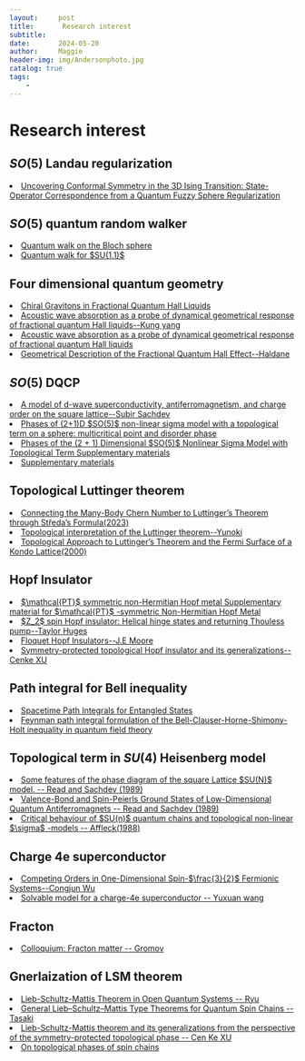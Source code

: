 ```yaml
---
layout:     post
title:       Research interest 
subtitle:   
date:       2024-05-20
author:     Maggie
header-img: img/Andersonphoto.jpg
catalog: true
tags:
    - 
---
```




#  Research interest 

## $SO(5)$ Landau regularization 

<li>
<a href="https://maggiexheuw.github.io/pdf2/PhysRevX.13.021009.pdf">
Uncovering Conformal Symmetry in the 3D Ising Transition: State-Operator Correspondence from a Quantum Fuzzy Sphere Regularization
</a></li>


## $SO(5)$ quantum random walker 


<li>
<a href="https://maggiexheuw.github.io/pdf2/PhysRevA.105.042215.pdf">
Quantum walk on the Bloch sphere
</a></li>

<li>
<a href="https://maggiexheuw.github.io/pdf2/PhysRevA.107.022224 (3).pdf">
Quantum walk for $SU(1,1)$
</a></li>


## Four dimensional quantum geometry 

<li>
<a href="https://maggiexheuw.github.io/pdf2/PhysRevLett.123.146801-accepted (1).pdf">
Chiral Gravitons in Fractional Quantum Hall Liquids
</a></li>



<li>
<a href="https://maggiexheuw.github.io/pdf2/PhysRevB.93.161302-accepted.pdf">
Acoustic wave absorption as a probe of dynamical
geometrical response of fractional quantum Hall liquids--Kung yang
</a></li>

<li>
<a href="https://maggiexheuw.github.io/pdf2/PhysRevB.85.115308-accepted.pdf">
Acoustic wave absorption as a probe of dynamical
geometrical response of fractional quantum Hall liquids
</a></li>

<li>
<a href="https://maggiexheuw.github.io/pdf2/PhysRevLett.107.116801-accepted.pdf">
Geometrical Description of the Fractional Quantum Hall
Effect--Haldane
</a></li>


## $SO(5)$ DQCP 


<li>
<a href="https://maggiexheuw.github.io/pdf2/christos-et-al-2023-a-model-of-d-wave-superconductivity-antiferromagnetism-and-charge-order-on-the-square-lattice.pdf">
A model of d-wave superconductivity, antiferromagnetism, and charge order on the square lattice--Subir Sachdev
</a></li>


<li>
<a href="https://maggiexheuw.github.io/pdf2/2307.05307v3.pdf">
Phases of (2+1)D $SO(5)$ non-linear sigma model with a topological term on a sphere:
multicritical point and disorder phase
</a></li>

<li>
<a href="https://maggiexheuw.github.io/pdf2/wang2021.pdf">
Phases of the (2 + 1) Dimensional $SO(5)$ Nonlinear Sigma Model with Topological Term
Supplementary materials
</a></li>

<li>
<a href="https://maggiexheuw.github.io/pdf2/Landau_Level_sup.pdf">
Supplementary materials
</a></li>



## Topological Luttinger theorem 


<li>
<a href="https://maggiexheuw.github.io/pdf2/PhysRevLett.131.236601.pdf">
Connecting the Many-Body Chern Number to
Luttinger’s Theorem through Středa’s Formula(2023)
</a></li>



<li>
<a href="https://maggiexheuw.github.io/pdf2/PhysRevB.96.085124.pdf">
Topological interpretation of the Luttinger theorem--Yunoki
</a></li>




<li>
<a href="https://maggiexheuw.github.io/pdf2/PhysRevLett.84.3370.pdf">
Topological Approach to Luttinger’s Theorem and the Fermi Surface of a Kondo Lattice(2000)
</a></li>


## Hopf Insulator 

<li>
</a>
<a href="https://maggiexheuw.github.io/pdf2/PhysRevResearch.6.L012053.pdf">
$\mathcal{PT}$ symmetric non-Hermitian Hopf metal
</a>
<a href="https://maggiexheuw.github.io/pdf2/Supple_NHHopf_bundle.pdf">
Supplementary material for $\mathcal{PT}$ -symmetric Non-Hermitian Hopf Metal
</a>
</li>



<li>
<a href="https://maggiexheuw.github.io/pdf2/PhysRevB.107.115159.pdf">
$Z_2$ spin Hopf insulator: Helical hinge states and returning Thouless pump--Taylor Huges
</a></li>


<li>
<a href="https://maggiexheuw.github.io/pdf2/PhysRevLett.123.266803.pdf">
Floquet Hopf Insulators--J.E Moore
</a></li>


<li>
<a href="https://maggiexheuw.github.io/pdf2/PhysRevB.95.161116.pdf">
Symmetry-protected topological Hopf insulator and its generalizations--Cenke XU
</a></li>






## Path integral for Bell inequality 


<li>
<a href="https://maggiexheuw.github.io/pdf2/Spacetime Path Integrals for Entangled States">
Spacetime Path Integrals for Entangled States
</a></li>



<li>
<a href="https://maggiexheuw.github.io/pdf2/PhysRevD.107.105001.pdf">
Feynman path integral formulation of the Bell-Clauser-Horne-Shimony-
Holt inequality in quantum field theory
</a></li>




## Topological term in $SU(4)$ Heisenberg model 

<li>
<a href="https://maggiexheuw.github.io/Group/1-s2.0-0550321389900618-main.pdf">
Some features of the phase diagram of the square Lattice $SU(N)$ model.
-- Read and Sachdev (1989)
</a></li>


<li>
<a href="https://maggiexheuw.github.io/Group/1-s2.0-0550321389900618-main.pdf">
Valence-Bond and Spin-Peierls Ground States of Low-Dimensional Quantum
Antiferromagnets
-- Read and Sachdev (1989)
</a></li>


<li>
<a href="https://maggiexheuw.github.io/Group/1-s2.0-0550321389900618-main.pdf">
Critical behaviour of $SU(n)$ quantum chains and topological non-linear $\sigma$ -models
-- Affleck(1988)
</a></li>


## Charge 4e superconductor 


<li>
<a href="https://maggiexheuw.github.io/Group/PhysRevLett.95.266404.pdf">
Competing Orders in One-Dimensional Spin-$\frac{3}{2}$ Fermionic Systems--Congjun Wu 
</a></li>



<li>
<a href="https://maggiexheuw.github.io/Group/PhysRevB.106.094508.pdf">
Solvable model for a charge-4e superconductor
-- Yuxuan wang 
</a></li>




## Fracton 


<li>
<a href="https://maggiexheuw.github.io/Conformal/RevModPhys.96.011001.pdf">
Colloquium: Fracton matter
-- Gromov
</a></li>



## Gnerlaization of LSM theorem

<li>
<a href="https://maggiexheuw.github.io/Conformal/PhysRevLett.132.070402.pdf">
Lieb-Schultz-Mattis Theorem in Open Quantum Systems
-- Ryu
</a></li>



<li>
<a href="https://maggiexheuw.github.io/Conformal/General Lieb–Schultz–Mattis Type Theorems for
Quantum Spin Chains.pdf">
General Lieb–Schultz–Mattis Type Theorems for
Quantum Spin Chains
-- Tasaki 
</a></li>


<li>
<a href="https://maggiexheuw.github.io/Conformal/PhysRevB.97.054412.pdf">
Lieb-Schultz-Mattis theorem and its generalizations from the perspective
of the symmetry-protected topological phase
-- Cen Ke XU 
</a></li>


<li>
<a href="https://maggiexheuw.github.io/Conformal/1206.2462v2.pdf">
On topological phases of spin chains
</a></li>




